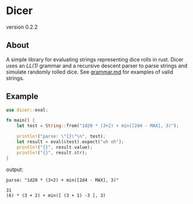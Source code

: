 # Dicer
version 0.2.2

## About
A simple library for evaluating strings representing dice rolls in rust. Dicer uses an _LL(1)_ grammar and a recursive descent parser to parse strings and
simulate randomly rolled dice. See [grammar.md](https://github.com/gnullByte/dicer/blob/main/grammar.md) for examples of valid strings.

## Example
```rust
use dicer::eval;

fn main() {
    let test = String::from("1d20 * (3+2) + min([2d4 - MAX], 3)");

    println!("parse: \"{}\"\n", test);
    let result = eval(&test).expect("uh oh");
    println!("{}", result.value);
    println!("{}", result.str);
}
```

output:
```
parse: "1d20 * (3+2) + min([2d4 - MAX], 3)"

31
(6) * (3 + 2) + min([ (3 + 1) -3 ], 3)
```
